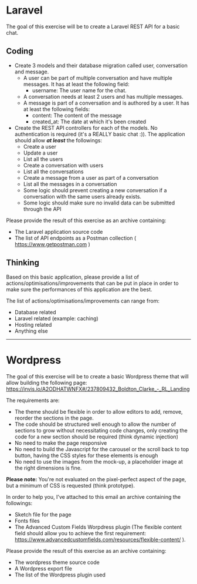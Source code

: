 # Laravel

The goal of this exercise will be to create a Laravel REST API for a basic chat.

## Coding

- Create 3 models and their database migration called user, conversation and message.
  - A user can be part of multiple conversation and have multiple messages. It has at least the following field:
    - username: The user name for the chat.
  - A conversation needs at least 2 users and has multiple messages.
  - A message is part of a conversation and is authored by a user. It has at least the following fields:
    - content: The content of the message
    - created_at: The date at which it's been created
- Create the REST API controllers for each of the models. No authentication is required (it's a REALLY basic chat :)). The application should allow ___at least___ the followings:
  - Create a user
  - Update a user
  - List all the users
  - Create a conversation with users
  - List all the conversations
  - Create a message from a user as part of a conversation
  - List all the messages in a conversation
  - Some logic should prevent creating a new conversation if a conversation with the same users already exists.
  - Some logic should make sure no invalid data can be submitted through the API

Please provide the result of this exercise as an archive containing:

- The Laravel application source code
- The list of API endpoints as a Postman collection ( https://www.getpostman.com )

## Thinking

Based on this basic application, please provide a list of actions/optimisations/improvements that can be put in place in order to make sure the performances of this application are the best.

The list of actions/optimisations/improvements can range from:

- Database related
- Laravel related (example: caching)
- Hosting related
- Anything else

-----------------------------------------------

# Wordpress

The goal of this exercise will be to create a basic Wordpress theme that will allow building the following page: https://invis.io/A2ODHATWNFX#/237809432_Boldton_Clarke_-_RL_Landing

The requirements are:

- The theme should be flexible in order to allow editors to add, remove, reorder the sections in the page.
- The code should be structured well enough to allow the number of sections to grow without necessitating code changes, only creating the code for a new section should be required (think dynamic injection)
- No need to make the page responsive
- No need to build the Javascript for the carousel or the scroll back to top button, having the CSS styles for these elements is enough
- No need to use the images from the mock-up, a placeholder image at the right dimensions is fine.

__Please note:__ You're not evaluated on the pixel-perfect aspect of the page, but a minimum of CSS is requested (think prototype).

In order to help you, I've attached to this email an archive containing the followings:

- Sketch file for the page
- Fonts files
- The Advanced Custom Fields Worpdress plugin (The flexible content field should allow you to achieve the first requirement: https://www.advancedcustomfields.com/resources/flexible-content/ ).

Please provide the result of this exercise as an archive containing:

- The wordpress theme source code
- A Wordpress export file
- The list of the Wordpress plugin used
